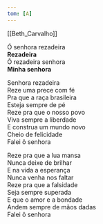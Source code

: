 ```yaml
---
tom: [A]
---
```


[[Beth_Carvalho]]

Ó senhora rezadeira  
**Rezadeira**  
Ô rezadeira senhora  
**Minha senhora**  

Senhora rezadeira  
Reze uma prece com fé  
Pra que a raça brasileira  
Esteja sempre de pé  
Reze pra que o nosso povo  
Viva sempre a liberdade  
E construa um mundo novo  
Cheio de felicidade  
Falei ô senhora  

Reze pra que a lua mansa  
Nunca deixe de brilhar  
E na vida a esperança  
Nunca venha nos faltar  
Reze pra que a falsidade  
Seja sempre superada  
E que o amor e a bondade  
Andem sempre de mãos dadas  
Falei ô senhora  